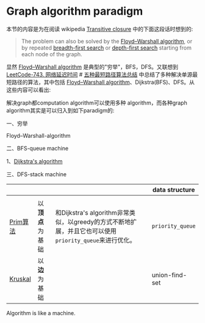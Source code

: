 # Graph algorithm paradigm

本节的内容是为在阅读 wikipedia [Transitive closure](https://en.wikipedia.org/wiki/Transitive_closure) 中的下面这段话时想到的:

> The problem can also be solved by the [Floyd–Warshall algorithm](https://en.wikipedia.org/wiki/Floyd–Warshall_algorithm), or by repeated [breadth-first search](https://en.wikipedia.org/wiki/Breadth-first_search) or [depth-first search](https://en.wikipedia.org/wiki/Depth-first_search) starting from each node of the graph.

显然  [Floyd–Warshall algorithm](https://en.wikipedia.org/wiki/Floyd–Warshall_algorithm) 是典型的"穷举"，BFS，DFS。又联想到 [LeetCode-743. 网络延迟时间](https://leetcode.cn/problems/network-delay-time/) # [五种最短路径算法总结](https://leetcode.cn/problems/network-delay-time/solution/dirkdtra-by-happysnaker-vjii/) 中总结了多种解决单源最短路径的算法，其中包括  [Floyd–Warshall algorithm](https://en.wikipedia.org/wiki/Floyd–Warshall_algorithm)、Dijkstra(BFS)、DFS。从这些内容可以看出: 

解决graph都computation algorithm可以使用多种 algorithm，而各种graph algorithm其实是可以归入到如下paradigm的:

一、穷举

Floyd–Warshall-algorithm

二、BFS-queue machine

1、[Dijkstra's algorithm](https://en.wikipedia.org/wiki/Dijkstra's_algorithm)



三、DFS-stack machine	



|                                                              |                  |                                                              | data structure   |
| ------------------------------------------------------------ | ---------------- | ------------------------------------------------------------ | ---------------- |
|                                                              |                  |                                                              |                  |
| [Prim算法](https://leetcode.cn/problems/min-cost-to-connect-all-points/solution/prim-and-kruskal-by-yexiso-c500/) | 以**顶点**为基础 | 和Dijkstra's algorithm非常类似，以greedy的方式不断地扩展，并且它也可以使用`priority_queue`来进行优化。 | `priority_queue` |
| [Kruskal](https://leetcode.cn/problems/min-cost-to-connect-all-points/solution/prim-and-kruskal-by-yexiso-c500/) | 以**边**为基础   |                                                              | union-find-set   |

Algorithm is like a machine.

